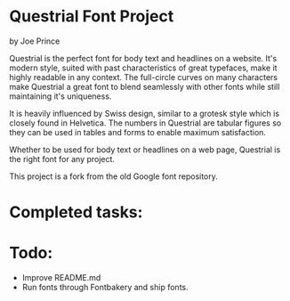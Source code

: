 # Questrial Font Project
by Joe Prince

Questrial is the perfect font for body text and headlines on a website. It's modern style, suited with past characteristics of great typefaces, make it highly readable in any context. The full-circle curves on many characters make Questrial a great font to blend seamlessly with other fonts while still maintaining it's uniqueness.

It is heavily influenced by Swiss design, similar to a grotesk style which is closely found in Helvetica. The numbers in Questrial are tabular figures so they can be used in tables and forms to enable maximum satisfaction.

Whether to be used for body text or headlines on a web page, Questrial is the right font for any project.

This project is a fork from the old Google font repository.

# Completed tasks:

# Todo:

* Improve README.md
* Run fonts through Fontbakery and ship fonts.
